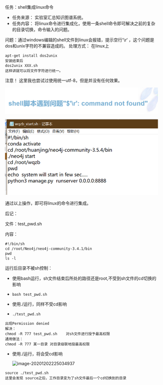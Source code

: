 任务：shell集成linux命令
- 任务来源： 实验室汇总知识图谱系统。
- 任务内容： 将linux命令进行集成化，使用一条shell命令即可解决之前的复杂的目录切换，命令输入的问题。

问题：通过windows编辑的shell文件到linux会报错，提示空行'\r‘ ，这个问题是dos和unix字符的不兼容造成的。
处理方式： 在linux上 

```shell
apt-get install dos2unix
安装结束后
dos2unix XXX.sh   
这样讲就可以将文件字符进行统一。
```

注意！ 这里我也尝试过使用统一utf-8，但是并没有任何效果。

![image-20201202212800298](https://raw.githubusercontent.com/hodge-ge/imgbed/main/20201202212800.png)

![image-20201202214318144](https://raw.githubusercontent.com/hodge-ge/imgbed/main/20201202214318.png)

通过以上操作，即可将linux的命令进行集成。





后记：

文件：test_pwd.sh

内容：

```shell
#!/bin/sh  
cd /root/Neo4j/neo4j-community-3.4.1/bin
pwd
ls -l
```

运行后目录不被sh控制：

- 使用bash运行，sh文件结束后所处的路径还是root,不受到sh文件的cd切换的影响   

- ```shell
  bash test_pwd.sh
  ```

- 使用./运行，同样不受cd影响

- ````shell
  ./test_pwd.sh
  ````

```
出现Permission denied
解决：
chmod -R 777 test_pwd.sh    对sh文件进行授予最高权限
通用做法：
chmod -R 777 某一目录 对目录级联地授最高权限
```
- 使用./运行，将会受cd影响

  ![image-20201202225034937](https://raw.githubusercontent.com/hodge-ge/imgbed/main/20201202225034.png)

  

```
source ./test_pwd.sh
这里会发现 source之后，工作目录变为了sh文件最后一个cd切换到的目录
```









